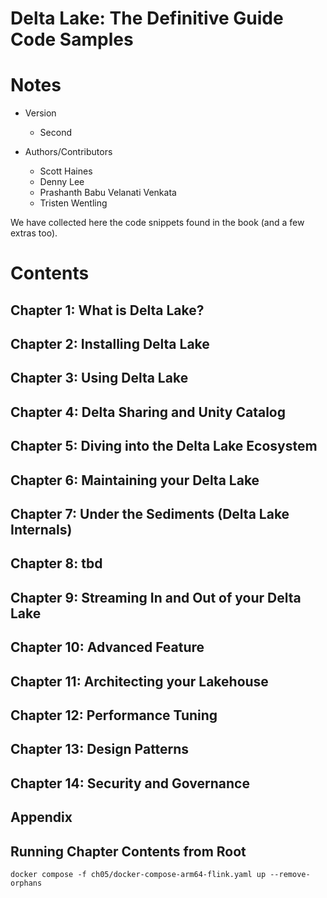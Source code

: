 # Delta Lake: The Definitive Guide Code Samples

# Notes
- Version
  - Second

- Authors/Contributors
  - Scott Haines
  - Denny Lee
  - Prashanth Babu Velanati Venkata
  - Tristen Wentling

We have collected here the code snippets found in the book (and a few extras too).

# Contents
## Chapter 1: What is Delta Lake?
## Chapter 2: Installing Delta Lake
## Chapter 3: Using Delta Lake
## Chapter 4: Delta Sharing and Unity Catalog
## Chapter 5: Diving into the Delta Lake Ecosystem
## Chapter 6: Maintaining your Delta Lake
## Chapter 7: Under the Sediments (Delta Lake Internals)
## Chapter 8: tbd
## Chapter 9: Streaming In and Out of your Delta Lake
## Chapter 10: Advanced Feature
## Chapter 11: Architecting your Lakehouse
## Chapter 12: Performance Tuning
## Chapter 13: Design Patterns
## Chapter 14: Security and Governance
## Appendix

## Running Chapter Contents from Root
~~~
docker compose -f ch05/docker-compose-arm64-flink.yaml up --remove-orphans
~~~
